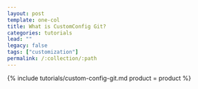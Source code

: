 ```yaml
---
layout: post
template: one-col
title: What is CustomConfig Git?
categories: tutorials
lead: ""
legacy: false
tags: ["customization"]
permalink: /:collection/:path
---
```




{% include tutorials/custom-config-git.md product = product %}
